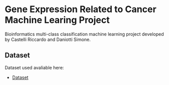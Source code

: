# Gene Expression Related to Cancer Machine Learing Project

Bioinformatics multi-class classification machine learning project developed by Castelli Riccardo and Daniotti Simone.

## Dataset

Dataset used avaliable here:
* [Dataset](https://archive.ics.uci.edu/ml/machine-learning-databases/00401/) 
